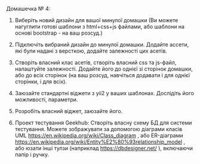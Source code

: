 
Домашечка № 4:

1. Виберіть новий дизайн для вашої минулої домашки (Ви можете нагуглити
готові шаблони з html+css+js файлами, або шаблони на основі bootstrap - на
ваш розсуд.)

2. Підключіть вибраний дизайн до минулої домашки. Додайте ассети, які були
надані з версткою, додайте залежності цих асетів.

3. Створіть власний клас асетів, створіть власний css та js-файл, налаштуйте
 залежності. Додайте його до однієї зі сторінок домашки, або до всіх сторінок
(на ваш розсуд, навчіться додавати і для однієї сторінки, і для всіх).

4. Заюзайте стандартні віджети з yii2 у ваших шаблонах. Дослідіть його
можливості, параметри.

5. Розробіть власний віджет, заюзайте його.

6. Проект тестування Geekhub: Створіть власну схему БД для системи тестування. Можете зображувати за допомогою діаграми класів UML https://en.wikipedia.org/wiki/Class_diagram , або ER-діаграми https://en.wikipedia.org/wiki/Entity%E2%80%93relationship_model , або юзати інші тулзи (наприклад https://dbdesigner.net/ ), включаючи папір і ручку.﻿